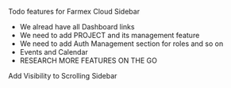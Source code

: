 Todo features for Farmex Cloud Sidebar

- We alread have all Dashboard links
- We need to add PROJECT and its management feature 
- We need to add Auth Management section for roles and so on
- Events and Calendar
- RESEARCH MORE FEATURES ON THE GO


Add Visibility to Scrolling Sidebar